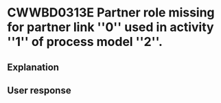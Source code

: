 # CWWBD0313E Partner role missing for partner link ''0'' used in activity ''1'' of process model ''2''.

## Explanation

## User response